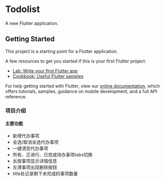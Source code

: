 # Todolist

A new Flutter application.

## Getting Started

This project is a starting point for a Flutter application.

A few resources to get you started if this is your first Flutter project:

- [Lab: Write your first Flutter app](https://flutter.dev/docs/get-started/codelab)
- [Cookbook: Useful Flutter samples](https://flutter.dev/docs/cookbook)

For help getting started with Flutter, view our
[online documentation](https://flutter.dev/docs), which offers tutorials,
samples, guidance on mobile development, and a full API reference.

### 项目介绍

#### 主要功能
- 新增代办事项
- 全选/取消全选代办事项
- 一键清空代办事项
- 所有、正进行、已完成待办事项tabs切换
- 长按事项显示详情信息
- 左滑事项出现删除按钮
- title处记录剩下未完成的事项数量
